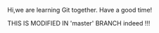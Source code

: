 Hi,we are learning Git together.
Have a good time!

THIS IS MODIFIED IN 'master' BRANCH indeed !!!

